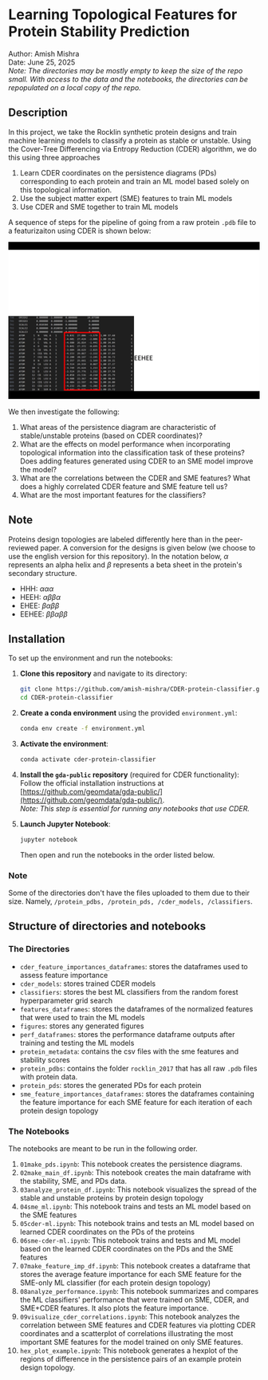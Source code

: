 # Learning Topological Features for Protein Stability Prediction
Author: Amish Mishra  
Date: June 25, 2025  
_Note: The directories may be mostly empty to keep the size of the repo small. With access to the data and the notebooks, the directories can be repopulated on a local copy of the repo._


## Description
In this project, we take the Rocklin synthetic protein designs and train machine learning models to classify a protein as stable or unstable. Using the Cover-Tree Differencing via Entropy Reduction (CDER) algorithm, we do this using three approaches
1. Learn CDER coordinates on the persistence diagrams (PDs) corresponding to each protein and train an ML model based solely on this topological information.
2. Use the subject matter expert (SME) features to train ML models
3. Use CDER and SME together to train ML models

A sequence of steps for the pipeline of going from a raw protein `.pdb` file to a featurizaiton using CDER is shown below:

![CDER Protein Pipeline](/figures/cder_protein.gif)

We then investigate the following:
1. What areas of the persistence diagram are characteristic of stable/unstable proteins (based on CDER coordinates)?
2. What are the effects on model performance when incorporating topological information into the classification task of these proteins? Does adding features generated using CDER to an SME model improve the model?
3. What are the correlations between the CDER and SME features? What does a highly correlated CDER feature and SME feature tell us?
4. What are the most important features for the classifiers?

## Note
Proteins design topologies are labeled differently here than in the peer-reviewed paper. A conversion for the designs is given below (we choose to use the english version for this repository). In the notation below, $\alpha$ represents an alpha helix and $\beta$ represents a beta sheet in the protein's secondary structure.
- HHH: $\alpha \alpha \alpha$
- HEEH: $\alpha \beta \beta \alpha$
- EHEE: $\beta \alpha \beta \beta$
- EEHEE: $\beta \beta \alpha \beta \beta$

## Installation
To set up the environment and run the notebooks:

1. **Clone this repository** and navigate to its directory:
    ```bash
    git clone https://github.com/amish-mishra/CDER-protein-classifier.git
    cd CDER-protein-classifier
    ```

2. **Create a conda environment** using the provided `environment.yml`:
    ```bash
    conda env create -f environment.yml
    ```

3. **Activate the environment**:
    ```bash
    conda activate cder-protein-classifier
    ```

4. **Install the `gda-public` repository** (required for CDER functionality):  
    Follow the official installation instructions at [https://github.com/geomdata/gda-public/](https://github.com/geomdata/gda-public/).  
    _Note: This step is essential for running any notebooks that use CDER._

5. **Launch Jupyter Notebook**:
    ```bash
    jupyter notebook
    ```
    Then open and run the notebooks in the order listed below.

### Note
Some of the directories don't have the files uploaded to them due to their size. Namely, `/protein_pdbs, /protein_pds, /cder_models, /classifiers`.



## Structure of directories and notebooks
### The Directories
- `cder_feature_importances_dataframes`: stores the dataframes used to assess feature importance
- `cder_models`: stores trained CDER models
- `classifiers`: stores the best ML classifiers from the random forest hyperparameter grid search
- `features_dataframes`: stores the dataframes of the normalized features that were used to train the ML models
- `figures`: stores any generated figures
- `perf_dataframes`: stores the performance dataframe outputs after training and testing the ML models
- `protein_metadata`: contains the csv files with the sme features and stability scores
- `protein_pdbs`: contains the folder `rocklin_2017` that has all raw `.pdb` files with protein data.
- `protein_pds`: stores the generated PDs for each protein
- `sme_feature_importances_dataframes`: stores the dataframes containing the feature importance for each SME feature for each iteration of each protein design topology

### The Notebooks
The notebooks are meant to be run in the following order.
1. `01make_pds.ipynb`: This notebook creates the persistence diagrams.
2. `02make_main_df.ipynb`: This notebook creates the main dataframe with the stability, SME, and PDs data.
3. `03analyze_protein_df.ipynb`: This notebook visualizes the spread of the stable and unstable proteins by protein design topology
4. `04sme_ml.ipynb`: This notebook trains and tests an ML model based on the SME features
5. `05cder-ml.ipynb`: This notebook trains and tests an ML model based on learned CDER coordinates on the PDs of the proteins
6. `06sme-cder-ml.ipynb`: This notebook trains and tests and ML model based on the learned CDER coordinates on the PDs and the SME features
7. `07make_feature_imp_df.ipynb`: This notebook creates a dataframe that stores the average feature importance for each SME feature for the SME-only ML classifier (for each protein design topology)
8. `08analyze_performance.ipynb`: This notebook summarizes and compares the ML classifiers' performance that were trained on SME, CDER, and SME+CDER features. It also plots the feature importance.
9. `09visualize_cder_correlations.ipynb`: This notebook analyzes the correlation between SME features and CDER features via plotting CDER coordinates and a scatterplot of correlations illustrating the most important SME features for the model trained on only SME features.
10. `hex_plot_example.ipynb`: This notebook generates a hexplot of the regions of difference in the persistence pairs of an example protein design topology.


